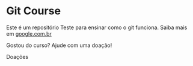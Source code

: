 # Git Course

Este é um repositório Teste para ensinar como o git funciona.
Saiba mais em [google.com.br](https://www.google.com.br)

Gostou do curso? Ajude com uma doação!

Doações